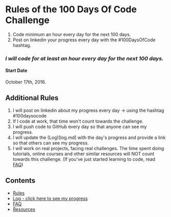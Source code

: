 # Rules of the 100 Days Of Code Challenge
1. Code minimum an hour every day for the next 100 days.
2. Post on linkedin your progress every day with the #100DaysOfCode hashtag.

### *I will code for at least an hour every day for the next 100 days.*

#### Start Date
October 17th, 2016.

## Additional Rules
1. I will post on linkedin about my progress every day -> using the hashtag #100daysocode
2. If I code at work, that time won't count towards the challenge.
3. I will push code to GitHub every day so that anyone can see my progress.
4. I will update the (Log)[log.md] with the day's progress and provide a link so that others can see my progress.
5. I will work on real projects, facing real challenges. The time spent doing tutorials, online courses and other similar resources will NOT count towards this challenge. (If you've just started learning to code, read [FAQ](FAQ.md))

## Contents
* [Rules](rules.md)
* [Log - click here to see my progress](log.md)
* [FAQ](FAQ.md)
* [Resources](resources.md)
